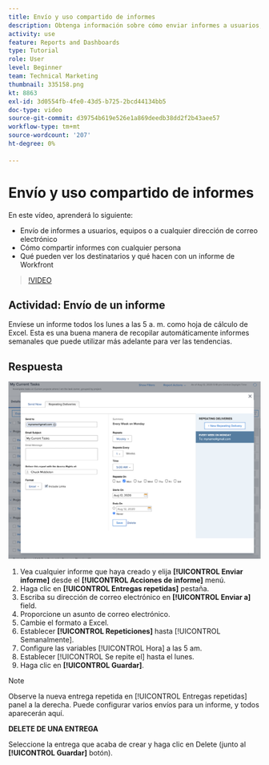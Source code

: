 ```yaml
---
title: Envío y uso compartido de informes
description: Obtenga información sobre cómo enviar informes a usuarios, equipos o cualquier dirección de correo electrónico, y cómo compartir informes con cualquier persona en Workfront.
activity: use
feature: Reports and Dashboards
type: Tutorial
role: User
level: Beginner
team: Technical Marketing
thumbnail: 335158.png
kt: 8863
exl-id: 3d0554fb-4fe0-43d5-b725-2bcd44134bb5
doc-type: video
source-git-commit: d39754b619e526e1a869deedb38dd2f2b43aee57
workflow-type: tm+mt
source-wordcount: '207'
ht-degree: 0%

---
```


# Envío y uso compartido de informes

En este vídeo, aprenderá lo siguiente:

* Envío de informes a usuarios, equipos o a cualquier dirección de correo electrónico
* Cómo compartir informes con cualquier persona
* Qué pueden ver los destinatarios y qué hacen con un informe de Workfront

>[!VIDEO](https://video.tv.adobe.com/v/335158/?quality=12)

## Actividad: Envío de un informe

Envíese un informe todos los lunes a las 5 a. m. como hoja de cálculo de Excel. Esta es una buena manera de recopilar automáticamente informes semanales que puede utilizar más adelante para ver las tendencias.

## Respuesta

![Imagen de la pantalla para configurar envíos repetidos de informes](assets/send-a-report.png)

1. Vea cualquier informe que haya creado y elija **[!UICONTROL Enviar informe]** desde el **[!UICONTROL Acciones de informe]** menú.
1. Haga clic en **[!UICONTROL Entregas repetidas]** pestaña.
1. Escriba su dirección de correo electrónico en **[!UICONTROL Enviar a]** field.
1. Proporcione un asunto de correo electrónico.
1. Cambie el formato a Excel.
1. Establecer **[!UICONTROL Repeticiones]** hasta [!UICONTROL Semanalmente].
1. Configure las variables [!UICONTROL Hora] a las 5 am.
1. Establecer [!UICONTROL Se repite el] hasta el lunes.
1. Haga clic en **[!UICONTROL Guardar]**.

>[!NOTE]
>
>Observe la nueva entrega repetida en [!UICONTROL Entregas repetidas] panel a la derecha. Puede configurar varios envíos para un informe, y todos aparecerán aquí.

**DELETE DE UNA ENTREGA**

Seleccione la entrega que acaba de crear y haga clic en Delete (junto al **[!UICONTROL Guardar]** botón).
